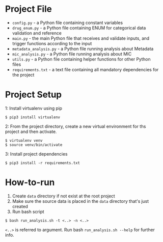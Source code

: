 # Project File
- `config.py` - a Python file containing constant variables
- `drug_enum.py` - a Python file containing ENUM for categorical data validation and reference
- `main.py` - the main Python file that receives and validate inputs, and trigger functions according to the input
- `metadata_analysis.py` - a Python file running analysis about Metadata
- `mic_analysis.py` - a Python file running analysis about MIC
- `utils.py` - a Python file containing helper functions for other Python files 
- `requirements.txt` - a text file containing all mandatory dependencies for the project


# Project Setup
1: Install virtualenv using pip
```
$ pip3 install virtualenv
```
2: From the project directory, create a new virtual environment for ths project and then activate.
```
$ virtualenv venv
$ source venv/bin/activate
```
3: Install project dependencies
```
$ pip3 install -r requirements.txt
```

# How-to-run
1. Create `data` directory if not exist at the root project 
2. Make sure the source data is placed in the `data` directory that's just created
3. Run bash script
```
$ bash run_analysis.sh -t <..> -n <..>
```
`<..>` is referred to argument. Run bash `run_analysis.sh --help` for further info.
